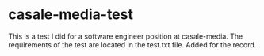 # casale-media-test

This is a test I did for a software engineer position at casale-media. The requirements of the test are located in the test.txt file. Added for the record.
